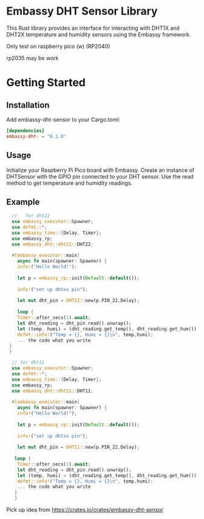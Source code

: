 # Embassy DHT Sensor Library

  This Rust library provides an interface for interacting with DHT1X and DHT2X temperature and humidity sensors using the Embassy framework.

Only test on raspberry pico (w) (RP2040)

 rp2035 may be work

# Getting Started

## Installation

Add embassy-dht-sensor to your Cargo.toml:

```toml
[dependencies]
embassy-dht- = "0.1.0"
```
## Usage

  Initialize your Raspberry Pi Pico board with Embassy. Create an instance of DHTSensor with the GPIO pin connected to your DHT sensor. Use the read method to get temperature and humidity readings.

## Example

```rust
  //   for dht22
  use embassy_executor::Spawner;
  use defmt::*;
  use embassy_time::{Delay, Timer};
  use embassy_rp;
  use embassy_dht::dht22::DHT22;
 
  #[embassy_executor::main]
    async fn main(spawner: Spawner) {
    info!("Hello World!");
 
    let p = embassy_rp::init(Default::default());
 
    info!("set up dhtxx pin");
 
    let mut dht_pin = DHT22::new(p.PIN_22,Delay);
 
    loop {
    Timer::after_secs(1).await;
    let dht_reading = dht_pin.read().unwrap();
    let (temp, humi) = (dht_reading.get_temp(), dht_reading.get_hum());
    defmt::info!("Temp = {}, Humi = {}\n", temp,humi);
    ... the code what you write
 }
 }
```
```rust
  // for dht11
  use embassy_executor::Spawner;
  use defmt::*;
  use embassy_time::{Delay, Timer};
  use embassy_rp;
  use embassy_dht::dht11::DHT11;
 
  #[embassy_executor::main]
    async fn main(spawner: Spawner) {
    info!("Hello World!");
 
    let p = embassy_rp::init(Default::default());
 
    info!("set up dhtxx pin");
 
    let mut dht_pin = DHT11::new(p.PIN_22,Delay);
 
   loop {
    Timer::after_secs(1).await;
    let dht_reading = dht_pin.read().unwrap();
    let (temp, humi) = (dht_reading.get_temp(), dht_reading.get_hum());
    defmt::info!("Temp = {}, Humi = {}\n", temp,humi);
    ... the code what you write
   }
   }
```


Pick up idea from https://crates.io/crates/embassy-dht-sensor